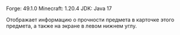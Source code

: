 Forge: 49.1.0
Minecraft: 1.20.4
JDK: Java 17

Отображает информацию о прочности предмета в карточке этого предмета, а также на экране в левом нижнем углу.
